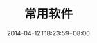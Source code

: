 ---
date: "2014-04-12T18:23:59+08:00"
publishdate: "2019-2-28+08:00"
lastmod: "2019-2-28+08:00"
draft: false
title: "常用软件"
tags: ["工作", "娱乐", "工具"]
series: ["怪人"]
categories: ["杂谈"]
toc: true
---
